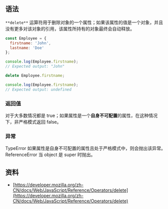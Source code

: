 ## 语法
`**delete**` 运算符用于删除对象的一个属性；如果该属性的值是一个对象，并且没有更多对该对象的引用，该属性所持有的对象最终会自动释放。
```javascript
const Employee = {
  firstname: 'John',
  lastname: 'Doe'
};

console.log(Employee.firstname);
// Expected output: "John"

delete Employee.firstname;

console.log(Employee.firstname);
// Expected output: undefined
```
### 返回值
对于大多数情况都是 true；如果属性是一个**自身不可配置**的属性，在这种情况下，非严格模式返回 false。
### 异常
TypeError
如果属性是自身不可配置的属性且处于严格模式中，则会抛出该异常。
ReferenceError
当 object 是 super 时抛出。
## 资料

- [https://developer.mozilla.org/zh-CN/docs/Web/JavaScript/Reference/Operators/delete](https://developer.mozilla.org/zh-CN/docs/Web/JavaScript/Reference/Operators/delete)
